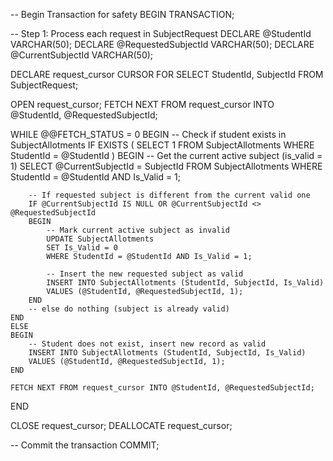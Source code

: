 -- Begin Transaction for safety
BEGIN TRANSACTION;

-- Step 1: Process each request in SubjectRequest
DECLARE @StudentId VARCHAR(50);
DECLARE @RequestedSubjectId VARCHAR(50);
DECLARE @CurrentSubjectId VARCHAR(50);

DECLARE request_cursor CURSOR FOR
SELECT StudentId, SubjectId FROM SubjectRequest;

OPEN request_cursor;
FETCH NEXT FROM request_cursor INTO @StudentId, @RequestedSubjectId;

WHILE @@FETCH_STATUS = 0
BEGIN
    -- Check if student exists in SubjectAllotments
    IF EXISTS (
        SELECT 1 FROM SubjectAllotments WHERE StudentId = @StudentId
    )
    BEGIN
        -- Get the current active subject (is_valid = 1)
        SELECT @CurrentSubjectId = SubjectId
        FROM SubjectAllotments
        WHERE StudentId = @StudentId AND Is_Valid = 1;

        -- If requested subject is different from the current valid one
        IF @CurrentSubjectId IS NULL OR @CurrentSubjectId <> @RequestedSubjectId
        BEGIN
            -- Mark current active subject as invalid
            UPDATE SubjectAllotments
            SET Is_Valid = 0
            WHERE StudentId = @StudentId AND Is_Valid = 1;

            -- Insert the new requested subject as valid
            INSERT INTO SubjectAllotments (StudentId, SubjectId, Is_Valid)
            VALUES (@StudentId, @RequestedSubjectId, 1);
        END
        -- else do nothing (subject is already valid)
    END
    ELSE
    BEGIN
        -- Student does not exist, insert new record as valid
        INSERT INTO SubjectAllotments (StudentId, SubjectId, Is_Valid)
        VALUES (@StudentId, @RequestedSubjectId, 1);
    END

    FETCH NEXT FROM request_cursor INTO @StudentId, @RequestedSubjectId;
END

CLOSE request_cursor;
DEALLOCATE request_cursor;

-- Commit the transaction
COMMIT;
